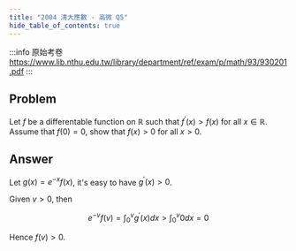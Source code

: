 ```yaml
---
title: "2004 清大應數 - 高微 Q5"
hide_table_of_contents: true
---
```


:::info
原始考卷 https://www.lib.nthu.edu.tw/library/department/ref/exam/p/math/93/930201.pdf
:::

## Problem

Let $f$ be a differentable function on $\mathbb{R}$ such that $f^{\prime}(x)> f(x)$ for all $x\in\mathbb{R}.$ Assume that $f(0)=0$, show that  $f(x)>0$ for all $x>0.$

## Answer

Let $g(x)=e^{-x}f(x)$, it's easy to have $g^\prime(x)>0$.

Given $v>0$, then

$$
e^{-v}f(v) = \int_0^vg^\prime(x)dx>\int_0^v0dx=0
$$

Hence $f(v)>0.$